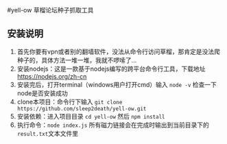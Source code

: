 #yell-ow 草榴论坛种子抓取工具
## 安装说明
1. 首先你要有vpn或者别的翻墙软件，没法从命令行访问草榴，那肯定是没法爬种子的，具体方法一堆一堆，我就不啰嗦了...
2. 安装nodejs：这是一款基于nodejs编写的跨平台命令行工具，下载地址 https://nodejs.org/zh-cn
3. 安装完后，打开terminal（windows用户打开cmd）输入 `node -v` 检查一下node是否安装成功
4. clone本项目：命令行下输入 `git clone https://github.com/sleep2death/yell-ow.git`
5. 安装依赖：进入项目目录 `cd yell-ow` 然后 `npm install`
6. 执行命令：`node index.js` 所有磁力链接会在完成时输出到当前目录下的`result.txt`文本文件里
